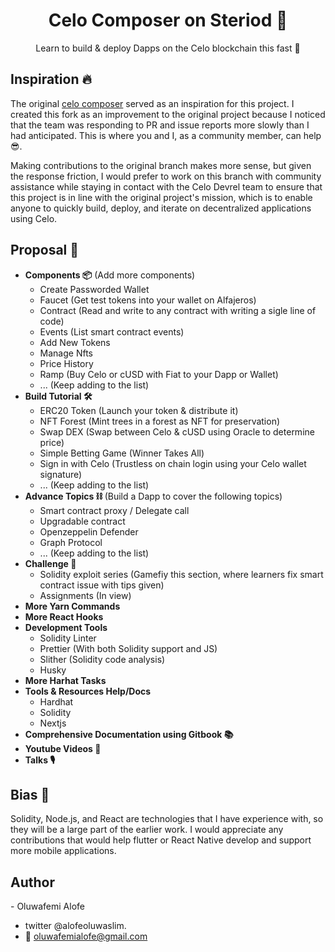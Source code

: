 <div>
<h1 align="center">Celo Composer on Steriod 💊</h1>
<p align="center">Learn to build & deploy Dapps on the Celo blockchain this fast 🫰</p>
<h2> Inspiration 🔥</h2>
<p>

The original [celo composer](https://github.com/celo-org/celo-composer)  served as an inspiration for this project. I created this fork as an improvement to the original project because I noticed that the team was responding to PR and issue reports more slowly than I had anticipated. This is where you and I, as a community member, can help 😎.
</p>

<p>
Making contributions to the original branch makes more sense, but given the response friction, I would prefer to work on this branch with community assistance while staying in contact with the Celo Devrel team to ensure that this project is in line with the original project's mission, which is to enable anyone to quickly build, deploy, and iterate on decentralized applications using Celo.
</p>

<h2> Proposal 🔖</h2> 

 - **Components 📦** (Add more components)
	 - Create Passworded Wallet 
	 - Faucet (Get test tokens into your wallet on Alfajeros)
	 - Contract   (Read and write to any contract with writing a sigle line of code)
	 - Events (List smart contract events)
	 - Add New Tokens
	 - Manage Nfts
	 - Price History
	 - Ramp (Buy Celo or cUSD with Fiat to your Dapp or Wallet)
	 - ... (Keep adding to the list)
- **Build Tutorial 🛠**
	- ERC20 Token (Launch your token & distribute it)
	- NFT Forest (Mint trees in a forest as NFT for preservation)
	- Swap DEX (Swap between Celo & cUSD using Oracle to determine price)
	- Simple Betting Game (Winner Takes All)
	-  Sign in with Celo (Trustless on chain login using your Celo wallet signature)
	- ... (Keep adding to the list)
- **Advance Topics ⛓** (Build a Dapp to cover the following topics)
	- Smart contract proxy / Delegate call
	- Upgradable contract
	- Openzeppelin Defender
	- Graph Protocol
	- ... (Keep adding to the list)
- **Challenge 🧩**
	- Solidity exploit series (Gamefiy this section, where learners fix smart contract issue with tips given)
	- Assignments (In view)
- **More Yarn Commands**
- **More React Hooks**
- **Development Tools**
	- Solidity Linter
	- Prettier (With both Solidity support and JS)
	- Slither (Solidity code analysis)
	- Husky
- **More Harhat Tasks**
- **Tools & Resources Help/Docs**
	- Hardhat
	- Solidity
	- Nextjs
- **Comprehensive Documentation using Gitbook 📚**
- **Youtube Videos 🎥**
- **Talks 🎙**


<h2> Bias 🙈</h2> 
Solidity, Node.js, and React are technologies that I have experience with, so they will be a large part of the earlier work. I would appreciate any contributions that would help flutter or React Native develop and support more mobile applications.

<h2>Author </h2>
-  Oluwafemi Alofe

- twitter @alofeoluwaslim. 
- 📧 oluwafemialofe@gmail.com

</div>

